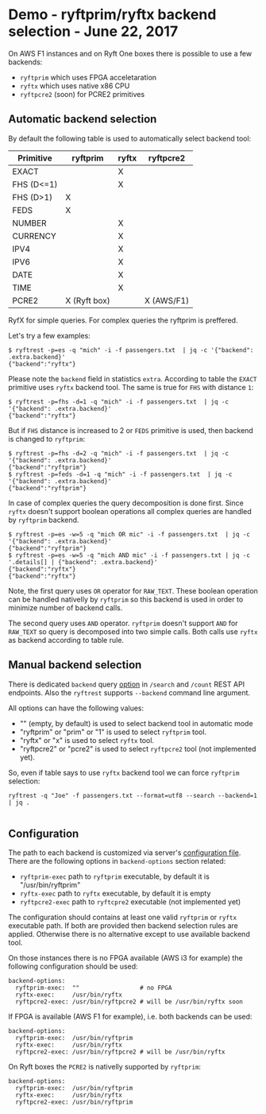 # Demo - ryftprim/ryftx backend selection - June 22, 2017

On AWS F1 instances and on Ryft One boxes there is possible to use a few
backends:
- `ryftprim` which uses FPGA acceletaration
- `ryftx` which uses native x86 CPU
- `ryftpcre2` (soon) for PCRE2 primitives


## Automatic backend selection

By default the following table is used to automatically select backend tool:

| Primitive  | ryftprim     | ryftx | ryftpcre2  |
| ---------- | ------------ | ----- | ---------- |
| EXACT      |              |   X   |            |
| FHS (D<=1) |              |   X   |            |
| FHS (D>1)  |    X         |       |            |
| FEDS       |    X         |       |            |
| NUMBER     |              |   X   |            |
| CURRENCY   |              |   X   |            |
| IPV4       |              |   X   |            |
| IPV6       |              |   X   |            |
| DATE       |              |   X   |            |
| TIME       |              |   X   |            |
| PCRE2      | X (Ryft box) |       | X (AWS/F1) |

RyfX for simple queries. For complex queries the ryftprim is preffered.

Let's try a few examples:

```{.sh}
$ ryftrest -p=es -q "mich" -i -f passengers.txt  | jq -c '{"backend": .extra.backend}'
{"backend":"ryftx"}
```

Please note the `backend` field in statistics `extra`. According to table the
`EXACT` primitive uses `ryftx` backend tool. The same is true for `FHS` with
distance `1`:

```{.sh}
$ ryftrest -p=fhs -d=1 -q "mich" -i -f passengers.txt  | jq -c '{"backend": .extra.backend}'
{"backend":"ryftx"}
```

But if `FHS` distance is increased to 2 or `FEDS` primitive is used, then backend is
changed to `ryftprim`:

```{.sh}
$ ryftrest -p=fhs -d=2 -q "mich" -i -f passengers.txt  | jq -c '{"backend": .extra.backend}'
{"backend":"ryftprim"}
$ ryftrest -p=feds -d=1 -q "mich" -i -f passengers.txt  | jq -c '{"backend": .extra.backend}'
{"backend":"ryftprim"}
```

In case of complex queries the query decomposition is done first. Since `ryftx`
doesn't  support boolean operations all complex queries are handled by `ryftprim`
backend.

```{.sh}
$ ryftrest -p=es -w=5 -q "mich OR mic" -i -f passengers.txt  | jq -c '{"backend": .extra.backend}'
{"backend":"ryftprim"}
$ ryftrest -p=es -w=5 -q "mich AND mic" -i -f passengers.txt | jq -c '.details[] | {"backend": .extra.backend}'
{"backend":"ryftx"}
{"backend":"ryftx"}
```

Note, the first query uses `OR` operator for `RAW_TEXT`. These boolean operation
can be handled nativelly by `ryftprim` so this backend is used in order to minimize
number of backend calls.

The second query uses `AND` operator. `ryftprim` doesn't support `AND` for `RAW_TEXT`
so query is decomposed into two simple calls. Both calls use `ryftx` as backend
according to table rule.


## Manual backend selection

There is dedicated `backend` query [option](../rest/search.md#search-backend-parameter)
in `/search` and `/count` REST API endpoints. Also the `ryftrest` supports `--backend`
command line argument.

All options can have the following values:
- "" (empty, by default) is used to select backend tool in automatic mode
- "ryftprim" or "prim" or "1" is used to select `ryftprim` tool.
- "ryftx" or "x" is used to select `ryftx` tool.
- "ryftpcre2" or "pcre2" is used to select `ryftpcre2` tool (not implemented yet).

So, even if table says to use `ryftx` backend tool we can force `ryftprim` selection:

```{.sh}
ryftrest -q "Joe" -f passengers.txt --format=utf8 --search --backend=1 | jq .
```
```{.json}
```


## Configuration

The path to each backend is customized via server's [configuration file](../run.md#search-configuration).
There are the following options in `backend-options` section related:
- `ryftprim-exec` path to `ryftprim` executable, by default it is "/usr/bin/ryftprim"
- `ryftx-exec` path to `ryftx` executable, by default it is empty
- `ryftpcre2-exec` path to `ryftcpre2` executable (not implemented yet)

The configuration should contains at least one valid `ryftprim` or `ryftx` executable path.
If both are provided then backend selection rules are applied. Otherwise there is
no alternative except to use available backend tool.

On those instances there is no FPGA available (AWS i3 for example) the following
configuration should be used:
```{.yaml}
backend-options:
  ryftprim-exec:  ""                 # no FPGA
  ryftx-exec:     /usr/bin/ryftx
  ryftpcre2-exec: /usr/bin/ryftpcre2 # will be /usr/bin/ryftx soon
```

If FPGA is available (AWS F1 for example), i.e. both backends can be used:
```{.yaml}
backend-options:
  ryftprim-exec:  /usr/bin/ryftprim
  ryftx-exec:     /usr/bin/ryftx
  ryftpcre2-exec: /usr/bin/ryftpcre2 # will be /usr/bin/ryftx
```

On Ryft boxes the `PCRE2` is nativelly supported by `ryftprim`:
```{.yaml}
backend-options:
  ryftprim-exec:  /usr/bin/ryftprim
  ryftx-exec:     /usr/bin/ryftx
  ryftpcre2-exec: /usr/bin/ryftprim
```
